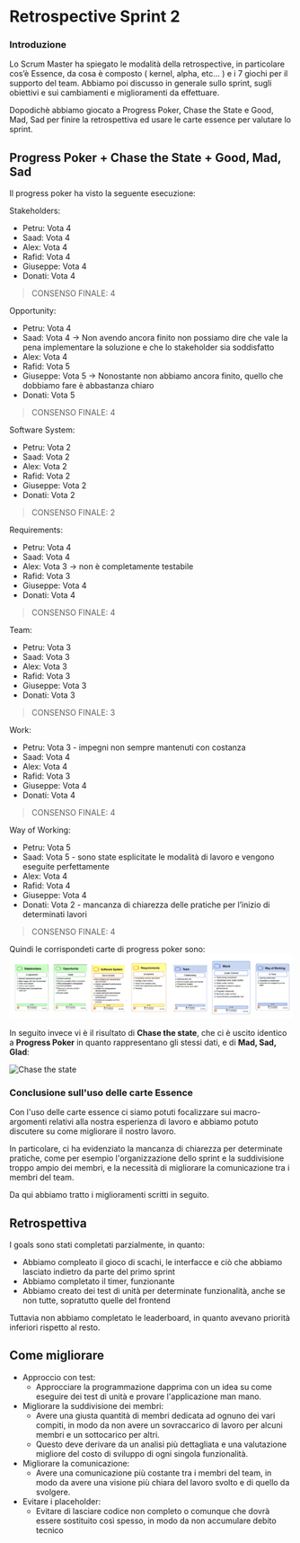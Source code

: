 # Retrospective Sprint 2

### Introduzione

Lo Scrum Master ha spiegato le modalità della retrospective, in particolare cos’è Essence, da cosa è composto ( kernel, alpha, etc… ) e i 7 giochi per il supporto del team.
Abbiamo poi discusso in generale sullo sprint, sugli obiettivi e sui cambiamenti e miglioramenti da effettuare.

Dopodichè abbiamo giocato a Progress Poker, Chase the State e Good, Mad, Sad per finire la retrospettiva ed usare le carte essence per valutare lo sprint.

## Progress Poker + Chase the State + Good, Mad, Sad

Il progress poker ha visto la seguente esecuzione:

Stakeholders:
- Petru: Vota 4
- Saad: Vota 4
- Alex: Vota 4
- Rafid: Vota 4
- Giuseppe: Vota 4
- Donati: Vota 4

> CONSENSO FINALE: 4

Opportunity:
- Petru: Vota 4
- Saad: Vota 4 -> Non avendo ancora finito non possiamo dire che vale la pena implementare la soluzione e che lo stakeholder sia soddisfatto
- Alex: Vota 4
- Rafid: Vota 5
- Giuseppe: Vota 5 -> Nonostante non abbiamo ancora finito, quello che dobbiamo fare è abbastanza chiaro
- Donati: Vota 5
	
> CONSENSO FINALE: 4

Software System:
- Petru: Vota 2
- Saad: Vota 2
- Alex: Vota 2
- Rafid: Vota 2
- Giuseppe: Vota 2
- Donati: Vota 2

> CONSENSO FINALE: 2

Requirements:
- Petru: Vota 4
- Saad: Vota 4
- Alex: Vota 3 -> non è completamente testabile
- Rafid: Vota 3
- Giuseppe: Vota 4
- Donati: Vota 4

> CONSENSO FINALE: 4

Team:
- Petru: Vota 3 
- Saad: Vota 3
- Alex: Vota 3
- Rafid: Vota 3
- Giuseppe: Vota 3
- Donati: Vota 3

> CONSENSO FINALE: 3

Work:
- Petru: Vota 3 - impegni non sempre mantenuti con costanza
- Saad: Vota 4
- Alex: Vota 4
- Rafid: Vota 3
- Giuseppe: Vota 4
- Donati: Vota 4

> CONSENSO FINALE: 4

Way of Working:
- Petru: Vota 5
- Saad: Vota 5 - sono state esplicitate le modalità di lavoro e vengono eseguite perfettamente
- Alex: Vota 4
- Rafid: Vota 4
- Giuseppe: Vota 4
- Donati: Vota 2 - mancanza di chiarezza delle pratiche per l’inizio di determinati lavori

> CONSENSO FINALE: 4

Quindi le corrispondeti carte di progress poker sono:
![Progress Poker](image.png)

In seguito invece vi è il risultato di **Chase the state**, che ci è uscito identico a **Progress Poker** in quanto rappresentano gli stessi dati, e di **Mad, Sad, Glad**:

![Chase the state](risultatoEssence.png)

### Conclusione sull'uso delle carte Essence

Con l'uso delle carte essence ci siamo potuti focalizzare sui macro-argomenti relativi alla nostra esperienza di lavoro e abbiamo potuto discutere su come migliorare il nostro lavoro.

In particolare, ci ha evidenziato la mancanza di chiarezza per determinate pratiche, come per esempio l'organizzazione dello sprint e la suddivisione troppo ampio dei membri, e la necessità di migliorare la comunicazione tra i membri del team.

Da qui abbiamo tratto i miglioramenti scritti in seguito.

## Retrospettiva

I goals sono stati completati parzialmente, in quanto:
- Abbiamo compleato il gioco di scachi, le interfacce e ciò che abbiamo lasciato indietro da parte del primo sprint
- Abbiamo completato il timer, funzionante
- Abbiamo creato dei test di unità per determinate funzionalità, anche se non tutte, sopratutto quelle del frontend

Tuttavia non abbiamo completato le leaderboard, in quanto avevano priorità inferiori rispetto al resto.

## Come migliorare

- Approccio con test:
  - Approcciare la programmazione dapprima con un idea su come eseguire dei test di unità e provare l'applicazione man mano.
- Migliorare la suddivisione dei membri:
  - Avere una giusta quantità di membri dedicata ad ognuno dei vari compiti, in modo da non avere un sovraccarico di lavoro per alcuni membri e un sottocarico per altri.
  - Questo deve derivare da un analisi più dettagliata e una valutazione migliore del costo di sviluppo di ogni singola funzionalità.
- Migliorare la comunicazione:
  - Avere una comunicazione più costante tra i membri del team, in modo da avere una visione più chiara del lavoro svolto e di quello da svolgere.
- Evitare i placeholder:
  - Evitare di lasciare codice non completo o comunque che dovrà essere sostituito così spesso, in modo da non accumulare debito tecnico